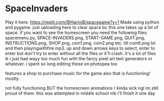 # SpaceInvaders
Play it here: https://replit.com/@HariniB/spacegame?v=1
Made using python and pygame. just uploading here to clear space bc this one takes up a lot of space. if you want to see the homescreen you need the following files: spacemenu.py, SPACE-INVADERS.png, START-GAME.png, QUIT.png, INSTRUCTIONS.png, SHOP.png, coin1.png, coin2.png etc. till coin6.png lol and then playingwithfire.mp3. up and down arrows keys to select, enter to enter but don't try to enter without all the files or it'll crash. it's a lot of files ik i just had wayy too much fun with the fancy pixel art text generators or whatever. i spent so long editing these on photopea too

features a shop to purchase music for the game also that is functioning! mostly. 

not fully functioning BUT the homescreen animations r kinda sick ngl im still proud of them. this was attempted in middle school mb i'll finish it one day

